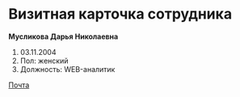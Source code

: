 # Визитная карточка сотрудника

**Мусликова Дарья Николаевна**

1. 03.11.2004
2. Пол: женский
3. Должность: WEB-аналитик

[Почта](dashamuslikova@mail.ru)
